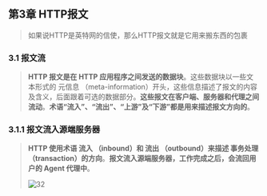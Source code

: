 ## 第3章 HTTP报文

> 如果说HTTP是英特网的信使，那么HTTP报文就是它用来搬东西的包裹

### 3.1 报文流

> **HTTP 报文是在 HTTP 应用程序之间发送的数据块**。这些数据块以一些文本形式的 元信息 （meta-information）开头，这些信息描述了报文的内容及含义，后面跟着可选的数据部分。**这些报文在客户端、服务器和代理之间流动**。**术语“流入”、“流出”、“上游”及“下游”都是用来描述报文方向的**。

### 3.1.1 报文流入源端服务器

> **HTTP 使用术语 流入 （inbound）和 流出 （outbound）来描述 事务处理 （transaction）的方向**。**报文流入源端服务器，工作完成之后，会流回用户的 Agent 代理中**。
>
> ![32](https://github.com/LQ55/notes/blob/master/%E4%BB%93%E5%BA%93%E5%9B%BE%E5%BA%93/32.png)


